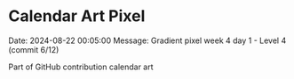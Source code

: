 # Calendar Art Pixel

Date: 2024-08-22 00:05:00
Message: Gradient pixel week 4 day 1 - Level 4 (commit 6/12)

Part of GitHub contribution calendar art
